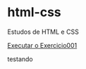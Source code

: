 # html-css
 Estudos de HTML e CSS

<a href="https://gustavohop.github.io/html-css/exercicios/ex001/"> Executar o Exercicio001 </a>

testando